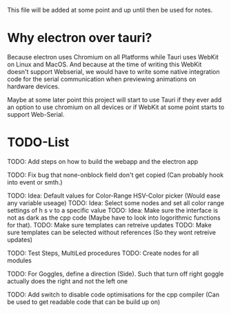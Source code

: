 
This file will be added at some point and up until then be used for notes.

# Why electron over tauri?
Because electron uses Chromium on all Platforms while Tauri uses WebKit on Linux and MacOS.
And because at the time of writing this WebKit doesn't support Webserial, we would have to write some native integration code for the serial communication when previewing animations on hardware devices.

Maybe at some later point this project will start to use Tauri if they ever add an option to use chromium on all devices or if WebKit at some point starts to support Web-Serial.

# TODO-List

TODO: Add steps on how to build the webapp and the electron app

TODO: Fix bug that none-onblock field don't get copied (Can probably hook into event or smth.)

TODO: Idea: Default values for Color-Range HSV-Color picker (Would ease any variable useage)
TODO: Idea: Select some nodes and set all color range settings of h s v to a specific value
TODO: Idea: Make sure the interface is not as dark as the cpp code (Maybe have to look into logorithmic functions for that).
TODO: Make sure templates can retreive updates
TODO: Make sure templates can be selected without references (So they wont retreive updates)

TODO: Test Steps, MultiLed procedures
TODO: Create nodes for all modules

TODO: For Goggles, define a direction (Side). Such that turn off right goggle actually does the right and not the left one

TODO: Add switch to disable code optimisations for the cpp compiler (Can be used to get readable code that can be build up on)